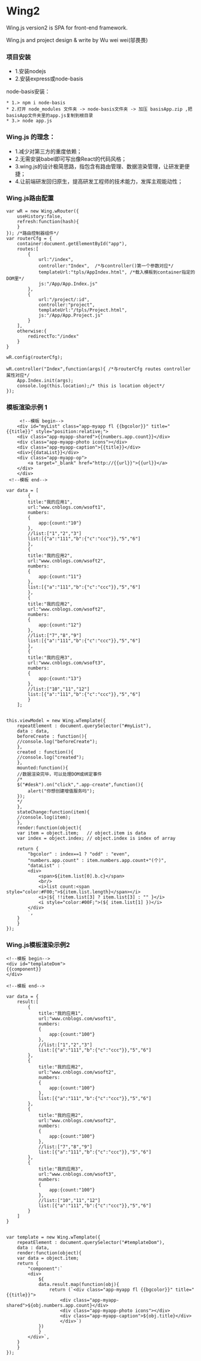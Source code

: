 # Wing2
Wing.js version2 is SPA for front-end framework.

Wing.js and project design & write by Wu wei wei(邬畏畏)

### 项目安装

* 1.安装nodejs
* 2.安装express或node-basis

node-basis安装：

	* 1.> npm i node-basis
	* 2.打开 node_modules 文件夹 -> node-basis文件夹 -> 加压 basisApp.zip ,把basisApp文件夹里的app.js复制到根目录
	* 3.> node app.js

### Wing.js 的理念：

  * 1.减少对第三方的重度依赖；
  * 2.无需安装babel即可写出像React的代码风格；
  * 3.wing.js的设计极简思路，指包含有路由管理、数据渲染管理，让研发更便捷；
  * 4.让前端研发回归原生，提高研发工程师的技术能力，发挥主观能动性；
  
### Wing.js路由配置
	var wR = new Wing.wRouter({
		useHistory:false,
		refresh:function(hash){
		}
	}); /*路由控制器组件*/
	var routerCfg = {
		container:document.getElementById("app"),
		routes:[
			{
				url:"/index",
				controller:"Index",  /*与controller()第一个参数对应*/
				templateUrl:"tpls/AppIndex.html", /*载入模板到container指定的DOM里*/
				js:"/App/App.Index.js"
			},
			{
				url:"/project/:id",
				controller:"project",
				templateUrl:"/tpls/Project.html",
				js:"/App/App.Project.js"
			}
		],
		otherwise:{
			redirectTo:"/index"
		}
	}

	wR.config(routerCfg);
  
 	wR.controller("Index",function(args){ /*与routerCfg routes controller 属性对应*/
		App.Index.init(args);
		console.log(this.location);/* this is location object*/
	});
  
  
  ### 模板渲染示例 1
  
  
     	 <!--模板 begin-->  
	    <div id="myList" class="app-myapp fl {{bgcolor}}" title="{{title}}" style="position:relative;">
		<div class="app-myapp-shared">{{numbers.app.count}}</div>
		<div class="app-myapp-photo icons"></div>
		<div class="app-myapp-caption">{{title}}</div>
		<div>{{dataList}}</div>
		<div class="app-myapp-op">
		    <a target="_blank" href="http://{{url}}">{{url}}</a>
		</div>
	    </div>
   	 <!--模板 end-->  

	var data = [
		    {
			title:"我的应用1",
			url:"www.cnblogs.com/wsoft1",
			numbers:
			{
			    app:{count:"10"}
			},
			//list:["1","2","3"]
			list:[{"a":"111","b":{"c":"ccc"}},"5","6"]
		    },
		    {
			title:"我的应用2",
			url:"www.cnblogs.com/wsoft2",
			numbers:
			{
			    app:{count:"11"}
			},
			list:[{"a":"111","b":{"c":"ccc"}},"5","6"]
		    },
		    {
			title:"我的应用2",
			url:"www.cnblogs.com/wsoft2",
			numbers:
			{
			    app:{count:"12"}
			},
			//list:["7","8","9"]
			list:[{"a":"111","b":{"c":"ccc"}},"5","6"]
		    },
		    {
			title:"我的应用3",
			url:"www.cnblogs.com/wsoft3",
			numbers:
			{
			    app:{count:"13"}
			},
			//list:["10","11","12"]
			list:[{"a":"111","b":{"c":"ccc"}},"5","6"]
		    }
		];


	this.viewModel = new Wing.wTemplate({
	    repeatElement : document.querySelector("#myList"),
	    data : data,
	    beforeCreate : function(){
		//console.log("beforeCreate");
	    },
	    created : function(){
		//console.log("created");
	    },
	    mounted:function(){
		//数据渲染完毕，可以处理DOM或绑定事件
		/*
		$("#desk").on("click",".app-create",function(){
		    alert("你想创建增值服务吗");
		});
		*/
	    },
	    stateChange:function(item){
		//console.log(item);
	    },
	    render:function(object){
		var item = object.item;   // object.item is data
		var index = object.index; // object.index is index of array

		return {
		    "bgcolor" : index==1 ? "odd" : "even",
		    "numbers.app.count" : item.numbers.app.count+"(个)",
		    "dataList" : `
			<div>
			    <span>${item.list[0].b.c}</span>
			    <br/>
			    <i>list count:<span style="color:#F00;">${item.list.length}</span></i>
			    <i>|${ !!item.list[3] ? item.list[3] : "" }</i>
			    <i style="color:#00F;">(${ item.list[1] })</i>
			</div>
			`,
		}
	    }
	});

### Wing.js模板渲染示例2

	<!--模板 begin--> 
	<div id="templateDom">
	{{component}}
	</div>

	<!--模板 end-->  

	var data = {
	    result:[
	        {
	            title:"我的应用1",
	            url:"www.cnblogs.com/wsoft1",
	            numbers:
	            {
	                app:{count:"100"}
	            },
	            //list:["1","2","3"]
	            list:[{"a":"111","b":{"c":"ccc"}},"5","6"]
	        },
	        {
	            title:"我的应用2",
	            url:"www.cnblogs.com/wsoft2",
	            numbers:
	            {
	                app:{count:"100"}
	            },
	            list:[{"a":"111","b":{"c":"ccc"}},"5","6"]
	        },
	        {
	            title:"我的应用2",
	            url:"www.cnblogs.com/wsoft2",
	            numbers:
	            {
	                app:{count:"100"}
	            },
	            //list:["7","8","9"]
	            list:[{"a":"111","b":{"c":"ccc"}},"5","6"]
	        },
	        {
	            title:"我的应用3",
	            url:"www.cnblogs.com/wsoft3",
	            numbers:
	            {
	                app:{count:"100"}
	            },
	            //list:["10","11","12"]
	            list:[{"a":"111","b":{"c":"ccc"}},"5","6"]
	        }
	    ]
	}
	
	
	var template = new Wing.wTemplate({
	    repeatElement : document.querySelector("#templateDom"),
	    data : data,
	    render:function(object){
		var data = object.item;
		return {
		    "component":`
			<div>
			    ${
				data.result.map(function(obj){
				    return (`<div class="app-myapp fl {{bgcolor}}" title="{{title}}">
						<div class="app-myapp-shared">${obj.numbers.app.count}</div>
						<div class="app-myapp-photo icons"></div>
						<div class="app-myapp-caption">${obj.title}</div>
					    </div>`)
				})
			    }
			</div>`,
		}
	    }
	});

		    
